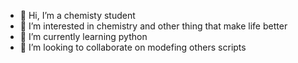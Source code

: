 - 👋 Hi, I’m a chemisty student 
- 👀 I’m interested in chemistry and other thing that make life better
- 🌱 I’m currently learning python
- 💞️ I’m looking to collaborate on modefing others scripts

<!---
helloword703/helloword703 is a ✨ special ✨ repository because its `README.md` (this file) appears on your GitHub profile.
You can click the Preview link to take a look at your changes.
--->
